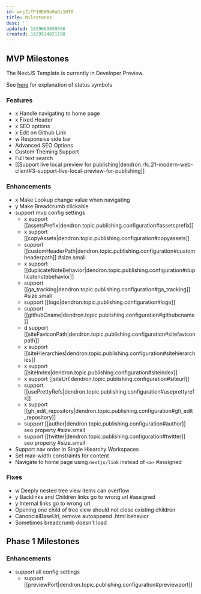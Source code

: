 ```yaml
---
id: wnjZiTP1UEW9e0aGz1HT0
title: Milestones
desc: ''
updated: 1629669659566
created: 1629514021198
---
```


## MVP Milestones

The NextJS Template is currently in Developer Preview. 

See [here](https://handbook.dendron.so/notes/0292b34e-47eb-4499-8f49-d9891accdb3d.html) for explanation of status symbols

### Features
- x Handle navigating to home page
- x Fixed Header
- x SEO options
- x Edit on Github Link
- w Responsive side bar 
-   Advanced SEO Options 
-   Custom Theming Support
-   Full text search
-   [[Support live local preview for publishing|dendron.rfc.21-modern-web-client#3-support-live-local-preview-for-publishing]]

### Enhancements
- x Make Lookup change value when navigating
- y Make Breadcrumb clickable 
- support mvp config settings
  - x support [[assetsPrefix|dendron.topic.publishing.configuration#assetsprefix]]
  - x support [[copyAssets|dendron.topic.publishing.configuration#copyassets]]
  -   support [[customHeaderPath|dendron.topic.publishing.configuration#customheaderpath]] #size.small
  - x support [[duplicateNoteBehavior|dendron.topic.publishing.configuration#duplicatenotebehavior]]
  -   support [[ga_tracking|dendron.topic.publishing.configuration#ga_tracking]] #size.small
  -   support [[logo|dendron.topic.publishing.configuration#logo]]
  -   support [[githubCname|dendron.topic.publishing.configuration#githubcname]]
  - d support [[siteFaviconPath|dendron.topic.publishing.configuration#sitefaviconpath]]
  - x support [[siteHierarchies|dendron.topic.publishing.configuration#sitehierarchies]]
  - x support [[siteIndex|dendron.topic.publishing.configuration#siteindex]]
  - x support [[siteUrl|dendron.topic.publishing.configuration#siteurl]]
  -   support [[usePrettyRefs|dendron.topic.publishing.configuration#useprettyrefs]]
  - x support [[gh_edit_repository|dendron.topic.publishing.configuration#gh_edit_repository]]
  -   support [[author|dendron.topic.publishing.configuration#author]] seo property #size.small
  -   support [[twitter|dendron.topic.publishing.configuration#twitter]] seo property #size.small
-   Support nav order in Single Hiearchy Workspaces
-   Set max-width constraints for content 
-   Navigate to home page using `nextjs/link` instead of `<a>` #assigned

### Fixes
- w Deeply nested tree view items can overflow 
- y Backlinks and Children links go to wrong url #assigned
- y Internal links go to wrong url  
-   Opening one child of tree view should not close existing children
-   CanoncialBaseUrl, remove autoappend .html behavior
-   Sometimes breadcrumb doesn't load

## Phase 1 Milestones

### Enhancements
- support all config settings
  -   support [[previewPort|dendron.topic.publishing.configuration#previewport]]
